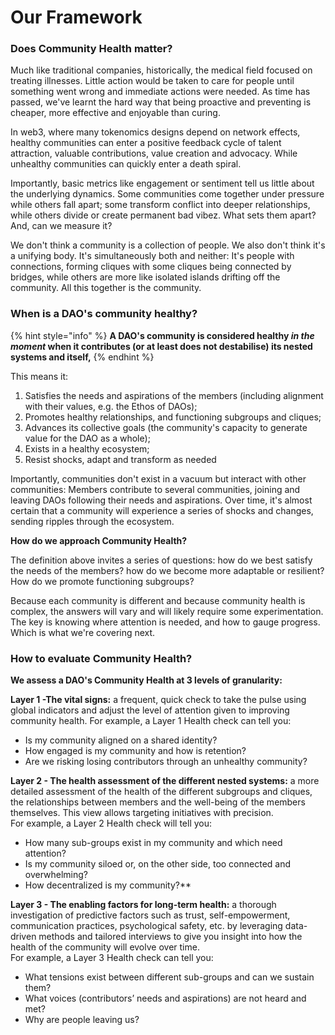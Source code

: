 # Our Framework

### Does Community Health matter?

Much like traditional companies, historically, the medical field focused on treating illnesses. Little action would be taken to care for people until something went wrong and immediate actions were needed. As time has passed, we've learnt the hard way that being proactive and preventing is cheaper, more effective and enjoyable than curing.

In web3, where many tokenomics designs depend on network effects, healthy communities can enter a positive feedback cycle of talent attraction, valuable contributions, value creation and advocacy. While unhealthy communities can quickly enter a death spiral.

Importantly, basic metrics like engagement or sentiment tell us little about the underlying dynamics. Some communities come together under pressure while others fall apart; some transform conflict into deeper relationships, while others divide or create permanent bad vibez. What sets them apart? And, can we measure it?

We don't think a community is a collection of people. We also don't think it's a unifying body. It's simultaneously both and neither: It's people with connections, forming cliques with some cliques being connected by bridges, while others are more like isolated islands drifting off the community. All this together is the community.&#x20;



### When is a DAO's community healthy?

{% hint style="info" %}
**A DAO's community is considered healthy **_**in the moment**_** when it contributes (or at least does not destabilise) its nested systems and itself,**
{% endhint %}

This means it:

1. Satisfies the needs and aspirations of the members (including alignment with their values, e.g. the Ethos of DAOs);
2. Promotes healthy relationships, and functioning subgroups and cliques;
3. Advances its collective goals (the community's capacity to generate value for the DAO as a whole);
4. Exists in a healthy ecosystem;
5. Resist shocks, adapt and transform as needed

Importantly, communities don't exist in a vacuum but interact with other communities: Members contribute to several communities, joining and leaving DAOs following their needs and aspirations. Over time, it's almost certain that a community will experience a series of shocks and changes, sending ripples through the ecosystem.

**How do we approach Community Health?**

The definition above invites a series of questions: how do we best satisfy the needs of the members? how do we become more adaptable or resilient? How do we promote functioning subgroups?

Because each community is different and because community health is complex, the answers will vary and will likely require some experimentation. The key is knowing where attention is needed, and how to gauge progress. Which is what we're covering next.

### How to evaluate Community Health?

**We assess a DAO's Community Health at 3 levels of granularity:**

**Layer 1 -The vital signs:** a frequent, quick check to take the pulse using global indicators and adjust the level of attention given to improving community health. For example, a Layer 1 Health check can tell you:

* Is my community aligned on a shared identity?
* How engaged is my community and how is retention?
* Are we risking losing contributors through an unhealthy community?

**Layer 2 - The health assessment of the different nested systems:** a more detailed assessment of the health of the different subgroups and cliques, the relationships between members and the well-being of the members themselves. This view allows targeting initiatives with precision.\
For example, a Layer 2 Health check will tell you:

* How many sub-groups exist in my community and which need attention?
* Is my community siloed or, on the other side, too connected and overwhelming?
* How decentralized is my community?\*\*

**Layer 3 - The enabling factors for long-term health:** a thorough investigation of predictive factors such as trust, self-empowerment, communication practices, psychological safety, etc. by leveraging data-driven methods and tailored interviews to give you insight into how the health of the community will evolve over time.\
For example, a Layer 3 Health check can tell you:

* What tensions exist between different sub-groups and can we sustain them?
* What voices (contributors’ needs and aspirations) are not heard and met?
* Why are people leaving us?
